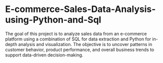 # E-commerce-Sales-Data-Analysis-using-Python-and-Sql
The goal of this project is to analyze sales data from an e-commerce platform using a combination of SQL for data extraction and Python for in-depth analysis and visualization. The objective is to uncover patterns in customer behavior, product performance, and overall business trends to support data-driven decision-making.
